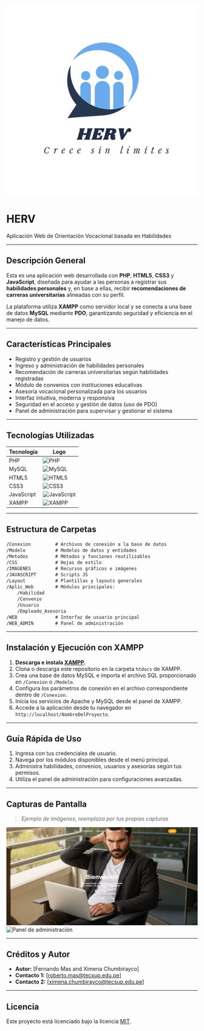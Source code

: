 ![Logo de Herv](IMAGENES/HervLogoMejorado.png)
# HERV 

Aplicación Web de Orientación Vocacional basada en Habilidades

---

## Descripción General

Esta es una aplicación web desarrollada con **PHP**, **HTML5**, **CSS3** y **JavaScript**, diseñada para ayudar a las personas a registrar sus **habilidades personales** y, en base a ellas, recibir **recomendaciones de carreras universitarias** alineadas con su perfil. 

La plataforma utiliza **XAMPP** como servidor local y se conecta a una base de datos **MySQL** mediante **PDO**, garantizando seguridad y eficiencia en el manejo de datos.


---

## Características Principales

- Registro y gestión de usuarios
- Ingreso y administración de habilidades personales
- Recomendación de carreras universitarias según habilidades registradas
- Módulo de convenios con instituciones educativas
- Asesoría vocacional personalizada para los usuarios
- Interfaz intuitiva, moderna y responsiva
- Seguridad en el acceso y gestión de datos (uso de PDO)
- Panel de administración para supervisar y gestionar el sistema

---

## Tecnologías Utilizadas

| Tecnología   | Logo |
|--------------|------|
| PHP          | ![PHP](https://img.shields.io/badge/PHP-777BB4?style=for-the-badge&logo=php&logoColor=white) |
| MySQL        | ![MySQL](https://img.shields.io/badge/MySQL-4479A1?style=for-the-badge&logo=mysql&logoColor=white) |
| HTML5        | ![HTML5](https://img.shields.io/badge/HTML5-E34F26?style=for-the-badge&logo=html5&logoColor=white) |
| CSS3         | ![CSS3](https://img.shields.io/badge/CSS3-1572B6?style=for-the-badge&logo=css3&logoColor=white) |
| JavaScript   | ![JavaScript](https://img.shields.io/badge/JavaScript-F7DF1E?style=for-the-badge&logo=javascript&logoColor=black) |
| XAMPP        | ![XAMPP](https://img.shields.io/badge/XAMPP-FB7A24?style=for-the-badge&logo=xampp&logoColor=white) |

---

## Estructura de Carpetas

```
/Conexion         # Archivos de conexión a la base de datos
/Modelo           # Modelos de datos y entidades
/Metodos          # Métodos y funciones reutilizables
/CSS              # Hojas de estilo
/IMAGENES         # Recursos gráficos e imágenes
/JAVASCRIPT       # Scripts JS
/Layout           # Plantillas y layouts generales
/Aplic_Web        # Módulos principales:
    /Habilidad
    /Convenio
    /Usuario
    /Empleado_Asesoria
/WEB              # Interfaz de usuario principal
/WEB_ADMIN        # Panel de administración
```

---

## Instalación y Ejecución con XAMPP

1. **Descarga e instala [XAMPP](https://www.apachefriends.org/index.html).**
2. Clona o descarga este repositorio en la carpeta `htdocs` de XAMPP.
3. Crea una base de datos MySQL e importa el archivo SQL proporcionado en `/Conexion` o `/Modelo`.
4. Configura los parámetros de conexión en el archivo correspondiente dentro de `/Conexion`.
5. Inicia los servicios de Apache y MySQL desde el panel de XAMPP.
6. Accede a la aplicación desde tu navegador en `http://localhost/NombreDelProyecto`.

---

## Guía Rápida de Uso

1. Ingresa con tus credenciales de usuario.
2. Navega por los módulos disponibles desde el menú principal.
3. Administra habilidades, convenios, usuarios y asesorías según tus permisos.
4. Utiliza el panel de administración para configuraciones avanzadas.

---

## Capturas de Pantalla

> _Ejemplo de imágenes, reemplaza por tus propias capturas_

![Pantalla de inicio](Capturas/WindowsUser.png)
![Panel de administración](Capturas/Pestaña%20Admin.png)

---

## Créditos y Autor

- **Autor:** [Fernando Mas and Ximena Chumbirayco]
- **Contacto 1:** [roberto.mas@tecsup.edu.pe]
- **Contacto 2:** [ximena.chumbirayco@tecsup.edu.pe]

---

## Licencia

Este proyecto está licenciado bajo la licencia [MIT](LICENSE).
